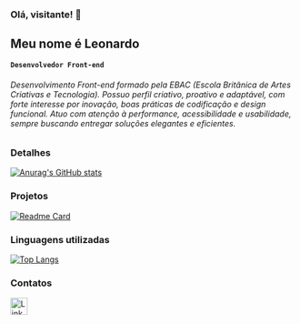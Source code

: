 ### Olá, visitante! 👋

## Meu nome é Leonardo

**`Desenvolvedor Front-end`**

###### Desenvolvimento Front-end formado pela EBAC (Escola Britânica de Artes Criativas e Tecnologia). Possuo perfil criativo, proativo e adaptável, com forte interesse por inovação, boas práticas de codificação e design funcional. Atuo com atenção à performance, acessibilidade e usabilidade, sempre buscando entregar soluções elegantes e eficientes. 


### Detalhes

[![Anurag's GitHub stats](https://github-readme-stats.vercel.app/api?username=LeoPalheiros&show_icons=true&theme=dark)](https://github.com/LeoPalheiros/github-readme-stats)

### Projetos

[![Readme Card](https://github-readme-stats.vercel.app/api/pin/?username=LeoPalheiros&repo=pedrogithub2406.github.io&theme=dark)](https://github.com/LeoPalheiros/github-readme-stats)


### Linguagens utilizadas

[![Top Langs](https://github-readme-stats.vercel.app/api/top-langs/?username=LeoPalheiros&layout=compact)](https://github.com/LeoPalheiros/github-readme-stats)

### Contatos

[<img src='https://img.shields.io/badge/LinkedIn-0077B5?style=for-the-badge&logo=linkedin&logoColor=white' alt='Linkedin' height='30'>](https://www.linkedin.com/in/leonardo-palheiros)


